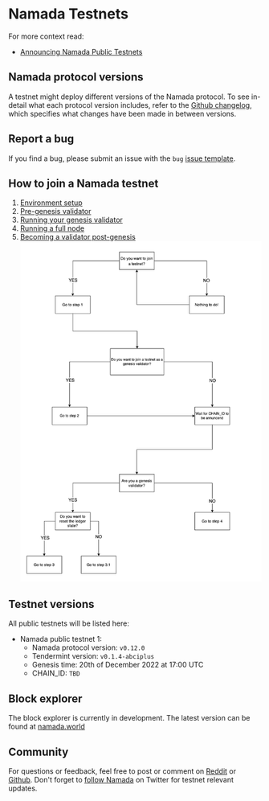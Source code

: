 # Namada Testnets

For more context read:
- [Announcing Namada Public Testnets](https://blog.namada.net/announcing-namada-public-testnets/)

## Namada protocol versions

A testnet might deploy different versions of the Namada protocol. To see in-detail what each protocol version includes, refer to the [Github changelog](https://github.com/anoma/namada/tree/main/.changelog), which specifies what changes have been made in between versions.

## Report a bug

If you find a bug, please submit an issue with the `bug` [issue template](https://github.com/anoma/namada/issues/new/choose).

## How to join a Namada testnet
  1. [Environment setup](./environment-setup.md)
  2. [Pre-genesis validator](./pre-genesis-validator.md)
  3. [Running your genesis validator](./run-your-genesis-validator.md)
  4. [Running a full node](./running-a-full-node.md)
  5. [Becoming a validator post-genesis](./post-genesis-validator.md)
![testnet_flowchart](../images/testnet_flowchart.png)

## Testnet versions
All public testnets will be listed here:
- Namada public testnet 1:
  - Namada protocol version: `v0.12.0`
  - Tendermint version: `v0.1.4-abciplus`
  - Genesis time: 20th of December 2022 at 17:00 UTC
  - CHAIN_ID: `TBD`

## Block explorer
The block explorer is currently in development. The latest version can be found at [namada.world](https://namada.world/)

## Community
For questions or feedback, feel free to post or comment on [Reddit](https://www.reddit.com/r/namada) or [Github](https://github.com/anoma/namada/issues). Don't forget to [follow Namada](https://twitter.com/namadanetwork) on Twitter for testnet relevant updates.